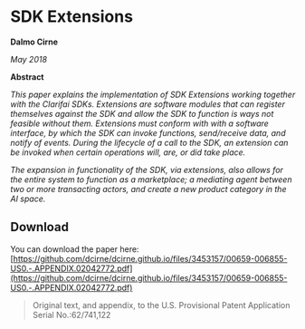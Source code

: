 # SDK Extensions

**Dalmo Cirne**

_May 2018_

**Abstract**

_This paper explains the implementation of SDK Extensions working together with the Clarifai SDKs. Extensions are software modules that can register themselves against the SDK and allow the SDK to function is ways not feasible without them. Extensions must conform with with a software interface, by which the SDK can invoke functions, send/receive data, and notify of events. During the lifecycle of a call to the SDK, an extension can be invoked when certain operations will, are, or did take place._

_The expansion in functionality of the SDK, via extensions, also allows for the entire system to function as a marketplace; a mediating agent between two or more transacting actors, and create a new product category in the AI space._

## Download

You can download the paper here: [https://github.com/dcirne/dcirne.github.io/files/3453157/00659-006855-US0.-.APPENDIX.02042772.pdf](https://github.com/dcirne/dcirne.github.io/files/3453157/00659-006855-US0.-.APPENDIX.02042772.pdf)

> Original text, and appendix, to the U.S. Provisional Patent Application Serial No.:62/741,122
